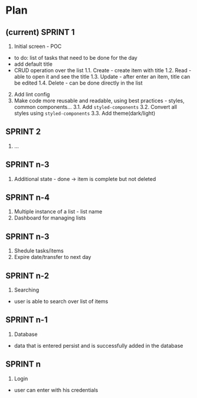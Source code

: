 # Plan
## (current) SPRINT 1
<!-- base POC  -->
1. Initial screen - POC
- to do: list of tasks that need to be done for the day
- add default title
- CRUD operation over the list
1.1. Create - create item with title
1.2. Read - able to open it and see the title
1.3. Update - after enter an item, title can be edited
1.4. Delete - can be done directly in the list
2. Add lint config
3. Make code more reusable and readable, using best practices - styles, common components...
3.1. Add `styled-components`
3.2. Convert all styles using `styled-components`
3.3. Add theme(dark/light)


## SPRINT 2
1. ...

## SPRINT n-3
1. Additional state - done -> item is complete but not deleted

## SPRINT n-4
1. Multiple instance of a list - list name
2. Dashboard for managing lists

## SPRINT n-3
1. Shedule tasks/items
2. Expire date/transfer to next day

## SPRINT n-2
1. Searching
- user is able to search over list of items

## SPRINT n-1
1. Database
- data that is entered persist and is successfully added in the database

## SPRINT n
1. Login
- user can enter with his credentials
